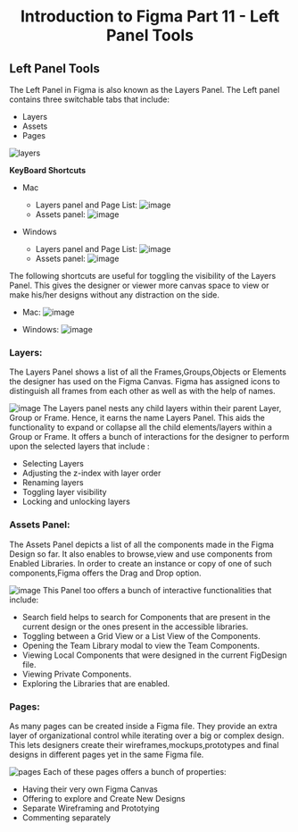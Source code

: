 <h1 align="center"> Introduction to Figma Part 11 - Left Panel Tools </h1>

## Left Panel Tools

The Left Panel in Figma is also known as the Layers Panel. The Left panel contains three switchable tabs that include:

- Layers
- Assets
- Pages

![layers](https://user-images.githubusercontent.com/72400676/140465282-cc8ee201-4a4b-4304-9e11-b101bfa5be81.JPG)

**KeyBoard Shortcuts**

- Mac
  - Layers panel and Page List:
  ![image](https://user-images.githubusercontent.com/72400676/140445444-e1d42dac-236c-4c88-849d-3b012f42ef5f.png)
  - Assets panel:
  ![image](https://user-images.githubusercontent.com/72400676/140445484-ef58e2dc-8789-4042-ba57-52b834e07ec0.png)

- Windows
  - Layers panel and Page List:
  ![image](https://user-images.githubusercontent.com/72400676/140445519-f8b7a336-a0c0-4617-bd74-28efe1721565.png)
  - Assets panel:
  ![image](https://user-images.githubusercontent.com/72400676/140445564-913b614f-48eb-4e97-90d1-ec77a7dca077.png)

The following shortcuts are useful for toggling the visibility of the Layers Panel. This gives the designer or viewer more canvas space to view or make his/her designs without any distraction on the side.

- Mac:
![image](https://user-images.githubusercontent.com/72400676/140445633-cdaa1c08-7c59-4fd5-a2cf-28cc07683a6b.png)

- Windows:
![image](https://user-images.githubusercontent.com/72400676/140445667-22ad5caf-2ac1-4a54-a925-40de1bbc6f8b.png)

### Layers:

The Layers Panel shows a list of all the Frames,Groups,Objects or Elements the designer has used on the Figma Canvas. Figma has assigned icons to distinguish all frames from each other as well as with the help of names.

![image](https://user-images.githubusercontent.com/72400676/140465432-2183be5c-a1a5-4cb7-92ab-7ee3cc37e9b6.png)
The Layers panel nests any child layers within their parent Layer, Group or Frame. Hence, it earns the name Layers Panel. This aids the functionality to expand or collapse all the child elements/layers within a Group or Frame. It offers a bunch of interactions for the designer to perform upon the selected layers that include :

- Selecting Layers
- Adjusting the z-index with layer order
- Renaming layers
- Toggling layer visibility
- Locking and unlocking layers

### Assets Panel:

The Assets Panel depicts a list of all the components made in the Figma Design so far. It also enables to browse,view and use components from Enabled Libraries. In order to create an instance or copy of one of such components,Figma offers the Drag and Drop option.

![image](https://user-images.githubusercontent.com/72400676/140465605-1227042f-b333-433e-9970-8256e7fb78db.png)
This Panel too offers a bunch of interactive functionalities that include:

- Search field helps to search for Components that are present in the current design or the ones present in the accessible libraries.
- Toggling between a Grid View or a List View of the Components.
- Opening the Team Library modal to view the Team Components.
- Viewing Local Components that were designed in the current FigDesign file.
- Viewing Private Components.
- Exploring the Libraries that are enabled.

### Pages:

As many pages can be created inside a Figma file. They provide an extra layer of organizational control while iterating over a big or complex design. This lets designers create their wireframes,mockups,prototypes and final designs in different pages yet in the same Figma file.

![pages](https://user-images.githubusercontent.com/72400676/140465907-d5aa2688-614c-4511-ae79-714be24a8cf2.png)
Each of these pages offers a bunch of properties:

- Having their very own Figma Canvas
- Offering to explore and Create New Designs
- Separate Wireframing and Prototying
- Commenting separately
